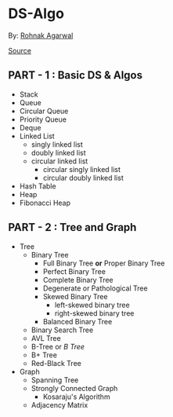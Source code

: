 # DS-Algo

By: [Rohnak Agarwal](https://rrka79wal.herokuapp.com/)

[Source](https://www.programiz.com/dsa)

## PART - 1 : Basic DS & Algos

* Stack
* Queue
* Circular Queue
* Priority Queue
* Deque
* Linked List
  * singly linked list
  * doubly linked list
  * circular linked list
    * circular singly linked list
    * circular doubly linked list
* Hash Table
* Heap
* Fibonacci Heap

## PART - 2 : Tree and Graph

* Tree
  * Binary Tree
    * Full Binary Tree **or** Proper Binary Tree
    * Perfect Binary Tree
    * Complete Binary Tree
    * Degenerate or Pathological Tree
    * Skewed Binary Tree
      * left-skewed binary tree
      * right-skewed binary tree
    * Balanced Binary Tree
  * Binary Search Tree
  * AVL Tree
  * B-Tree or *B Tree*
  * B+ Tree
  * Red-Black Tree
* Graph
  * Spanning Tree
  * Strongly Connected Graph
    * Kosaraju's Algorithm
  * Adjacency Matrix
